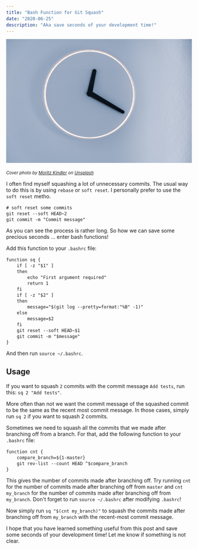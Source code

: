 ```yaml
---
title: "Bash Function for Git Squash"
date: "2020-06-25"
description: "Aka save seconds of your development time!"
---
```


![cover-image-for-git-squash](./clock.jpg)

<small><i><span>Cover photo by <a href="https://unsplash.com/@moritz_photography?utm_source=unsplash&amp;utm_medium=referral&amp;utm_content=creditCopyText">Moritz Kindler</a> on <a href="/s/photos/clock?utm_source=unsplash&amp;utm_medium=referral&amp;utm_content=creditCopyText">Unsplash</a></span></i></small>

I often find myself squashing a lot of unnecessary commits. The usual way to do this is by using `rebase` or `soft reset`. I personally prefer to use the `soft reset` metho.

```shell
# soft reset some commits
git reset --soft HEAD~2
git commit -m "Commit message"
```

As you can see the process is rather long. So how we can save some precious seconds ... enter bash functions!

Add this function to your `.bashrc` file:

```shell
function sq {
    if [ -z "$1" ]
    then
        echo "First argument required"
        return 1
    fi
    if [ -z "$2" ]
    then
        message="$(git log --pretty=format:"%B" -1)"
    else
        message=$2
    fi
    git reset --soft HEAD~$1
    git commit -m "$message"
}
```

And then run `source ~/.bashrc`.

## Usage

If you want to squash `2` commits with the commit message `Add tests`, run this: `sq 2 "Add tests"`.

More often than not we want the commit message of the squashed commit to be the same as the recent most commit message. In those cases, simply run `sq 2` if you want to squash 2 commits.

Sometimes we need to squash all the commits that we made after branching off from a branch. For that, add the following function to your `.bashrc` file:

```shell
function cnt {
    compare_branch=${1-master}
    git rev-list --count HEAD ^$compare_branch
}
```
This gives the number of commits made after branching off. Try running `cnt` for the number of commits made after branching off from `master` and `cnt my_branch` for the number of commits made after branching off from `my_branch`. Don't forget to run `source ~/.bashrc` after modifying `.bashrc`!

Now simply run `sq "$(cnt my_branch)"` to squash the commits made after branching off from `my_branch` with the recent-most commit message.

I hope that you have learned something useful from this post and save some seconds of your development time! Let me know if something is not clear.

